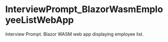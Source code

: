 # InterviewPrompt_BlazorWasmEmployeeListWebApp
Interview Prompt. Blazor WASM web app displaying employee list.

